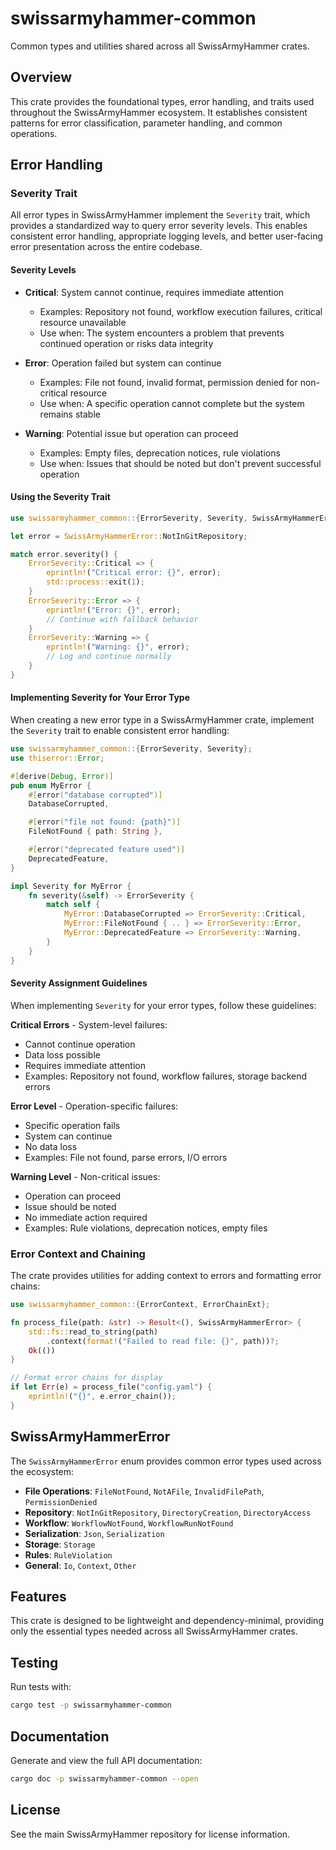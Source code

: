 # swissarmyhammer-common

Common types and utilities shared across all SwissArmyHammer crates.

## Overview

This crate provides the foundational types, error handling, and traits used throughout the SwissArmyHammer ecosystem. It establishes consistent patterns for error classification, parameter handling, and common operations.

## Error Handling

### Severity Trait

All error types in SwissArmyHammer implement the `Severity` trait, which provides a standardized way to query error severity levels. This enables consistent error handling, appropriate logging levels, and better user-facing error presentation across the entire codebase.

#### Severity Levels

- **Critical**: System cannot continue, requires immediate attention
  - Examples: Repository not found, workflow execution failures, critical resource unavailable
  - Use when: The system encounters a problem that prevents continued operation or risks data integrity

- **Error**: Operation failed but system can continue
  - Examples: File not found, invalid format, permission denied for non-critical resource
  - Use when: A specific operation cannot complete but the system remains stable

- **Warning**: Potential issue but operation can proceed
  - Examples: Empty files, deprecation notices, rule violations
  - Use when: Issues that should be noted but don't prevent successful operation

#### Using the Severity Trait

```rust
use swissarmyhammer_common::{ErrorSeverity, Severity, SwissArmyHammerError};

let error = SwissArmyHammerError::NotInGitRepository;

match error.severity() {
    ErrorSeverity::Critical => {
        eprintln!("Critical error: {}", error);
        std::process::exit(1);
    }
    ErrorSeverity::Error => {
        eprintln!("Error: {}", error);
        // Continue with fallback behavior
    }
    ErrorSeverity::Warning => {
        eprintln!("Warning: {}", error);
        // Log and continue normally
    }
}
```

#### Implementing Severity for Your Error Type

When creating a new error type in a SwissArmyHammer crate, implement the `Severity` trait to enable consistent error handling:

```rust
use swissarmyhammer_common::{ErrorSeverity, Severity};
use thiserror::Error;

#[derive(Debug, Error)]
pub enum MyError {
    #[error("database corrupted")]
    DatabaseCorrupted,

    #[error("file not found: {path}")]
    FileNotFound { path: String },

    #[error("deprecated feature used")]
    DeprecatedFeature,
}

impl Severity for MyError {
    fn severity(&self) -> ErrorSeverity {
        match self {
            MyError::DatabaseCorrupted => ErrorSeverity::Critical,
            MyError::FileNotFound { .. } => ErrorSeverity::Error,
            MyError::DeprecatedFeature => ErrorSeverity::Warning,
        }
    }
}
```

#### Severity Assignment Guidelines

When implementing `Severity` for your error types, follow these guidelines:

**Critical Errors** - System-level failures:
- Cannot continue operation
- Data loss possible
- Requires immediate attention
- Examples: Repository not found, workflow failures, storage backend errors

**Error Level** - Operation-specific failures:
- Specific operation fails
- System can continue
- No data loss
- Examples: File not found, parse errors, I/O errors

**Warning Level** - Non-critical issues:
- Operation can proceed
- Issue should be noted
- No immediate action required
- Examples: Rule violations, deprecation notices, empty files

### Error Context and Chaining

The crate provides utilities for adding context to errors and formatting error chains:

```rust
use swissarmyhammer_common::{ErrorContext, ErrorChainExt};

fn process_file(path: &str) -> Result<(), SwissArmyHammerError> {
    std::fs::read_to_string(path)
        .context(format!("Failed to read file: {}", path))?;
    Ok(())
}

// Format error chains for display
if let Err(e) = process_file("config.yaml") {
    eprintln!("{}", e.error_chain());
}
```

## SwissArmyHammerError

The `SwissArmyHammerError` enum provides common error types used across the ecosystem:

- **File Operations**: `FileNotFound`, `NotAFile`, `InvalidFilePath`, `PermissionDenied`
- **Repository**: `NotInGitRepository`, `DirectoryCreation`, `DirectoryAccess`
- **Workflow**: `WorkflowNotFound`, `WorkflowRunNotFound`
- **Serialization**: `Json`, `Serialization`
- **Storage**: `Storage`
- **Rules**: `RuleViolation`
- **General**: `Io`, `Context`, `Other`

## Features

This crate is designed to be lightweight and dependency-minimal, providing only the essential types needed across all SwissArmyHammer crates.

## Testing

Run tests with:
```bash
cargo test -p swissarmyhammer-common
```

## Documentation

Generate and view the full API documentation:
```bash
cargo doc -p swissarmyhammer-common --open
```

## License

See the main SwissArmyHammer repository for license information.

